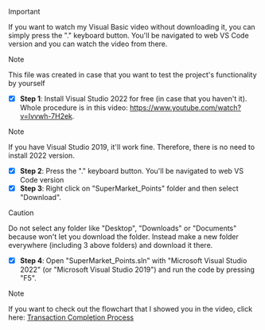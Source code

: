 > [!IMPORTANT]
> If you want to watch my Visual Basic video without downloading it, you can simply press the "." keyboard button. You'll be navigated to web VS Code version and you can watch the video from there.

> [!NOTE] 
> This file was created in case that you want to test the project's functionality by yourself

- [x] **Step 1**: Install Visual Studio 2022 for free (in case that you haven't it). Whole procedure is in this video: https://www.youtube.com/watch?v=Ivvwh-7H2ek. 
> [!NOTE]
> If you have Visual Studio 2019, it'll work fine. Therefore, there is no need to install 2022 version.
- [x] **Step 2**: Press the "." keyboard button. You'll be navigated to web VS Code version
- [x] **Step 3**: Right click on "SuperMarket_Points" folder and then select "Download". 
> [!CAUTION] 
> Do not select any folder like "Desktop", "Downloads" or "Documents" because won't let you download the folder. Instead make a new folder everywhere (including 3 above folders) and download it there.
- [x] **Step 4**: Open "SuperMarket_Points.sln" with "Microsoft Visual Studio 2022" (or "Microsoft Visual Studio 2019") and run the code by 
                  pressing "F5".

> [!NOTE]
> If you want to check out the flowchart that I showed you in the video, click here: [Transaction Completion Process](/DIAGRAMMING%20&%20FLOWCHARTING/READ%20ME%20FIRST.md)